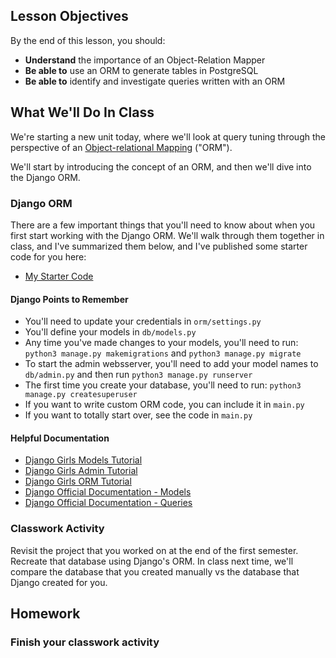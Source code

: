 ## Lesson Objectives
By the end of this lesson, you should:
- **Understand** the importance of an Object-Relation Mapper
- **Be able to** use an ORM to generate tables in PostgreSQL
- **Be able to** identify and investigate queries written with an ORM


## What We'll Do In Class
We're starting a new unit today, where we'll look at query tuning through the perspective of an 
[Object-relational Mapping](https://en.wikipedia.org/wiki/Object%E2%80%93relational_mapping) ("ORM"). 

We'll start by introducing the concept of an ORM, and then we'll dive into the Django ORM.

### Django ORM

There are a few important things that you'll need to know about when you first start working with
the Django ORM. We'll walk through them together in class, and I've summarized them below, 
and I've published some starter code for you here:

- [My Starter Code](https://github.com/MrJonesAPS/orm/)

#### Django Points to Remember

- You'll need to update your credentials in `orm/settings.py`
- You'll define your models in `db/models.py`
- Any time you've made changes to your models, you'll need to run: `python3 manage.py makemigrations` and `python3 manage.py migrate`
- To start the admin websserver, you'll need to add your model names to `db/admin.py` and then run `python3 manage.py runserver`
- The first time you create your database, you'll need to run: `python3 manage.py createsuperuser`
- If you want to write custom ORM code, you can include it in `main.py`
- If you want to totally start over, see the code in `main.py`

#### Helpful Documentation

- [Django Girls Models Tutorial](https://tutorial.djangogirls.org/en/django_models/)
- [Django Girls Admin Tutorial](https://tutorial.djangogirls.org/en/django_admin/)
- [Django Girls ORM Tutorial](https://tutorial.djangogirls.org/en/django_orm/)
- [Django Official Documentation - Models](https://docs.djangoproject.com/en/5.1/topics/db/models/)
- [Django Official Documentation - Queries](https://docs.djangoproject.com/en/5.1/topics/db/queries/)

###  Classwork Activity
Revisit the project that you worked on at the end of the first semester. Recreate that database using
Django's ORM. In class next time, we'll compare the database that you created manually vs the database
that Django created for you.

## Homework

### Finish your classwork activity
